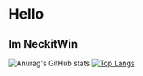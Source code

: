 # Hello
## Im NeckitWin
![Anurag's GitHub stats](https://github-readme-stats.vercel.app/api?username=neckitwin&theme=radical&show_icons=true)
[![Top Langs](https://github-readme-stats.vercel.app/api/top-langs/?username=neckitwin&layout=donut)](https://github.com/anuraghazra/github-readme-stats)
